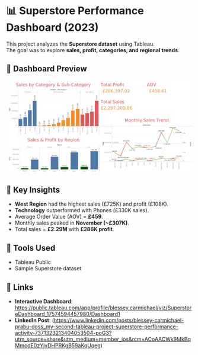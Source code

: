 # 📊 Superstore Performance Dashboard (2023)

This project analyzes the **Superstore dataset** using Tableau.  
The goal was to explore **sales, profit, categories, and regional trends**.

## 📸 Dashboard Preview
![Dashboard](Dashboard1.png)

## 🔑 Key Insights
- **West Region** had the highest sales (£725K) and profit (£108K).  
- **Technology** outperformed with Phones (£330K sales).  
- Average Order Value (AOV) = **£459**.  
- Monthly sales peaked in **November (~£307K)**.  
- Total sales = **£2.29M** with **£286K profit**.  

## 🚀 Tools Used
- Tableau Public  
- Sample Superstore dataset  

## 🔗 Links
- **Interactive Dashboard**: https://public.tableau.com/app/profile/blessey.carmichael/viz/SuperstoreDashboard_17574594457980/Dashboard1
- **LinkedIn Post**: (https://www.linkedin.com/posts/blessey-carmichael-prabu-doss_my-second-tableau-project-superstore-performance-activity-7371323213404053504-poG3?utm_source=share&utm_medium=member_ios&rcm=ACoAACWk9MkBqMmodE0zYjvDHPRKgB59aKqUqeg)  
